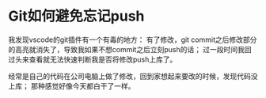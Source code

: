 # Git如何避免忘记push

我发现vscode的git插件有一个有毒的地方：
有了修改，git commit之后修改部分的高亮就消失了，导致我如果不想commit之后立刻push的话；
过一段时间我回过头来查看就无法快速判断我是否将修改push上库了。

经常是自己的代码在公司电脑上做了修改，回到家想起来要改的时候，发现代码没上库；
那种感觉好像今天都白干了一样。

